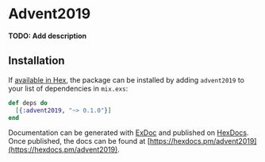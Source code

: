 # Advent2019

**TODO: Add description**

## Installation

If [available in Hex](https://hex.pm/docs/publish), the package can be installed
by adding `advent2019` to your list of dependencies in `mix.exs`:

```elixir
def deps do
  [{:advent2019, "~> 0.1.0"}]
end
```

Documentation can be generated with [ExDoc](https://github.com/elixir-lang/ex_doc)
and published on [HexDocs](https://hexdocs.pm). Once published, the docs can
be found at [https://hexdocs.pm/advent2019](https://hexdocs.pm/advent2019).

